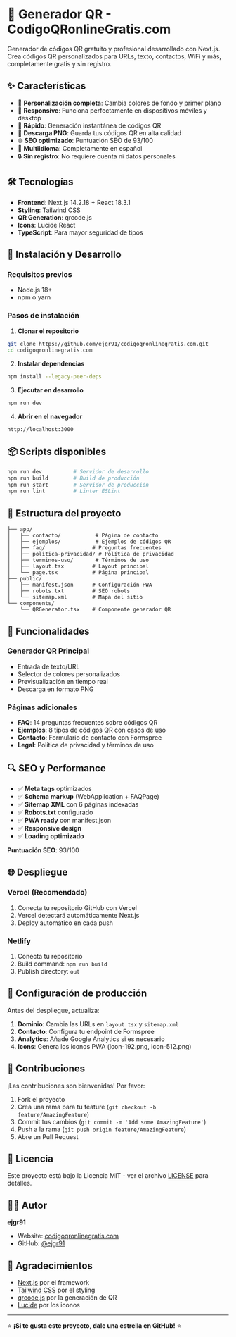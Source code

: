 # 🔗 Generador QR - CodigoQRonlineGratis.com

Generador de códigos QR gratuito y profesional desarrollado con Next.js. Crea códigos QR personalizados para URLs, texto, contactos, WiFi y más, completamente gratis y sin registro.

## ✨ Características

- 🎨 **Personalización completa**: Cambia colores de fondo y primer plano
- 📱 **Responsive**: Funciona perfectamente en dispositivos móviles y desktop
- 🚀 **Rápido**: Generación instantánea de códigos QR
- 💾 **Descarga PNG**: Guarda tus códigos QR en alta calidad
- 🌐 **SEO optimizado**: Puntuación SEO de 93/100
- 📖 **Multiidioma**: Completamente en español
- 🔒 **Sin registro**: No requiere cuenta ni datos personales

## 🛠️ Tecnologías

- **Frontend**: Next.js 14.2.18 + React 18.3.1
- **Styling**: Tailwind CSS
- **QR Generation**: qrcode.js
- **Icons**: Lucide React
- **TypeScript**: Para mayor seguridad de tipos

## 🚀 Instalación y Desarrollo

### Requisitos previos
- Node.js 18+ 
- npm o yarn

### Pasos de instalación

1. **Clonar el repositorio**
```bash
git clone https://github.com/ejgr91/codigoqronlinegratis.com.git
cd codigoqronlinegratis.com
```

2. **Instalar dependencias**
```bash
npm install --legacy-peer-deps
```

3. **Ejecutar en desarrollo**
```bash
npm run dev
```

4. **Abrir en el navegador**
```
http://localhost:3000
```

## 📦 Scripts disponibles

```bash
npm run dev          # Servidor de desarrollo
npm run build        # Build de producción
npm run start        # Servidor de producción
npm run lint         # Linter ESLint
```

## 📁 Estructura del proyecto

```
├── app/
│   ├── contacto/           # Página de contacto
│   ├── ejemplos/           # Ejemplos de códigos QR
│   ├── faq/               # Preguntas frecuentes
│   ├── politica-privacidad/ # Política de privacidad
│   ├── terminos-uso/       # Términos de uso
│   ├── layout.tsx         # Layout principal
│   └── page.tsx           # Página principal
├── public/
│   ├── manifest.json      # Configuración PWA
│   ├── robots.txt         # SEO robots
│   └── sitemap.xml        # Mapa del sitio
└── components/
    └── QRGenerator.tsx    # Componente generador QR
```

## 🎯 Funcionalidades

### Generador QR Principal
- Entrada de texto/URL
- Selector de colores personalizados
- Previsualización en tiempo real
- Descarga en formato PNG

### Páginas adicionales
- **FAQ**: 14 preguntas frecuentes sobre códigos QR
- **Ejemplos**: 8 tipos de códigos QR con casos de uso
- **Contacto**: Formulario de contacto con Formspree
- **Legal**: Política de privacidad y términos de uso

## 🔍 SEO y Performance

- ✅ **Meta tags** optimizados
- ✅ **Schema markup** (WebApplication + FAQPage)
- ✅ **Sitemap XML** con 6 páginas indexadas
- ✅ **Robots.txt** configurado
- ✅ **PWA ready** con manifest.json
- ✅ **Responsive design**
- ✅ **Loading optimizado**

**Puntuación SEO**: 93/100

## 🌐 Despliegue

### Vercel (Recomendado)
1. Conecta tu repositorio GitHub con Vercel
2. Vercel detectará automáticamente Next.js
3. Deploy automático en cada push

### Netlify
1. Conecta tu repositorio
2. Build command: `npm run build`
3. Publish directory: `out`

## 📝 Configuración de producción

Antes del despliegue, actualiza:

1. **Dominio**: Cambia las URLs en `layout.tsx` y `sitemap.xml`
2. **Contacto**: Configura tu endpoint de Formspree
3. **Analytics**: Añade Google Analytics si es necesario
4. **Icons**: Genera los iconos PWA (icon-192.png, icon-512.png)

## 🤝 Contribuciones

¡Las contribuciones son bienvenidas! Por favor:

1. Fork el proyecto
2. Crea una rama para tu feature (`git checkout -b feature/AmazingFeature`)
3. Commit tus cambios (`git commit -m 'Add some AmazingFeature'`)
4. Push a la rama (`git push origin feature/AmazingFeature`)
5. Abre un Pull Request

## 📄 Licencia

Este proyecto está bajo la Licencia MIT - ver el archivo [LICENSE](LICENSE) para detalles.

## 👨‍💻 Autor

**ejgr91**
- Website: [codigoqronlinegratis.com](https://codigoqronlinegratis.com)
- GitHub: [@ejgr91](https://github.com/ejgr91)

## 🙏 Agradecimientos

- [Next.js](https://nextjs.org/) por el framework
- [Tailwind CSS](https://tailwindcss.com/) por el styling
- [qrcode.js](https://github.com/soldair/node-qrcode) por la generación de QR
- [Lucide](https://lucide.dev/) por los iconos

---

⭐ **¡Si te gusta este proyecto, dale una estrella en GitHub!** ⭐ 